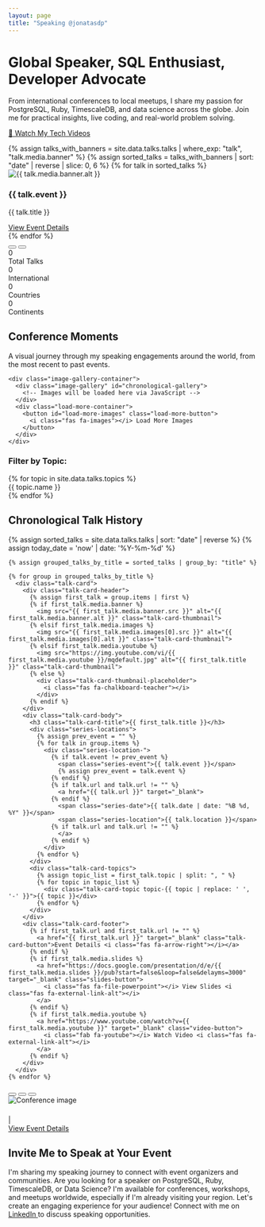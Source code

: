 ```yaml
---
layout: page
title: "Speaking @jonatasdp"
---
```

<link rel="stylesheet" href="https://cdnjs.cloudflare.com/ajax/libs/font-awesome/6.4.2/css/all.min.css"><link rel="stylesheet" href="/assets/css/talks.css">

<div class="talks-container">
  <div class="talks-header">
    <h1>Global Speaker, SQL Enthusiast, Developer Advocate</h1>
  </div>
  
  <div class="talks-intro">
    <p>From international conferences to local meetups, I share my passion for PostgreSQL, Ruby, TimescaleDB, and data science across the globe. Join me for practical insights, live coding, and real-world problem solving.</p>
    <p class="videos-link"><a href="/videos" class="btn btn-primary">🍿 Watch My Tech Videos</a></p>
  </div>
  
  <div class="conference-carousel">
    <div class="carousel-container">
      {% assign talks_with_banners = site.data.talks.talks | where_exp: "talk", "talk.media.banner" %}
      {% assign sorted_talks = talks_with_banners | sort: "date" | reverse | slice: 0, 6 %}
      {% for talk in sorted_talks %}
        <div class="carousel-slide" data-talk-date="{{ talk.date }}">
          <img src="{{ talk.media.banner.src }}" alt="{{ talk.media.banner.alt }}">
          <div class="carousel-caption">
            <h3>{{ talk.event }}</h3>
            <p>{{ talk.title }}</p>
            <a href="#{{ talk.title | slugify }}" class="carousel-link">View Event Details</a>
          </div>
        </div>
      {% endfor %}
    </div>
    <div class="carousel-nav">
      <button class="carousel-button prev-button">
        <i class="fas fa-chevron-left"></i>
      </button>
      <button class="carousel-button next-button">
        <i class="fas fa-chevron-right"></i>
      </button>
    </div>
  </div>
  
  <div class="global-impact">
    <div class="stat-box">
      <div class="stat-number counter" data-count="0">0</div>
      <div class="stat-label">Total Talks</div>
    </div>
    <div class="stat-box">
      <div class="stat-number counter" data-count="0">0</div>
      <div class="stat-label">International</div>
    </div>
    <div class="stat-box">
      <div class="stat-number counter" data-count="0">0</div>
      <div class="stat-label">Countries</div>
    </div>
    <div class="stat-box">
      <div class="stat-number counter" data-count="0">0</div>
      <div class="stat-label">Continents</div>
    </div>
  </div>
  
  <!-- New Chronological Image Gallery Section -->
  <div class="image-gallery-section">
    <h2 class="section-heading">Conference Moments</h2>
    <p class="gallery-intro">A visual journey through my speaking engagements around the world, from the most recent to past events.</p>
    
    <div class="image-gallery-container">
      <div class="image-gallery" id="chronological-gallery">
        <!-- Images will be loaded here via JavaScript -->
      </div>
      <div class="load-more-container">
        <button id="load-more-images" class="load-more-button">
          <i class="fas fa-images"></i> Load More Images
        </button>
      </div>
    </div>
  </div>
  
  <div class="topic-filters">
    <h3>Filter by Topic:</h3>
    {% for topic in site.data.talks.topics %}
      <div class="topic-filter" data-topic="{{ topic.name }}" style="border: 2px solid {{ topic.color }};">
        {{ topic.name }}
      </div>
    {% endfor %}
  </div>
  
  <h2 class="section-heading">Chronological Talk History</h2>
  
  <div class="talks-list">
    {% assign sorted_talks = site.data.talks.talks | sort: "date" | reverse %}
    {% assign today_date = 'now' | date: '%Y-%m-%d' %}
    
    {% assign grouped_talks_by_title = sorted_talks | group_by: "title" %}

    {% for group in grouped_talks_by_title %}
      <div class="talk-card">
        <div class="talk-card-header">
          {% assign first_talk = group.items | first %}
          {% if first_talk.media.banner %}
            <img src="{{ first_talk.media.banner.src }}" alt="{{ first_talk.media.banner.alt }}" class="talk-card-thumbnail">
          {% elsif first_talk.media.images %}
            <img src="{{ first_talk.media.images[0].src }}" alt="{{ first_talk.media.images[0].alt }}" class="talk-card-thumbnail">
          {% elsif first_talk.media.youtube %}
            <img src="https://img.youtube.com/vi/{{ first_talk.media.youtube }}/mqdefault.jpg" alt="{{ first_talk.title }}" class="talk-card-thumbnail">
          {% else %}
            <div class="talk-card-thumbnail-placeholder">
              <i class="fas fa-chalkboard-teacher"></i>
            </div>
          {% endif %}
        </div>
        <div class="talk-card-body">
          <h3 class="talk-card-title">{{ first_talk.title }}</h3>
          <div class="series-locations">
            {% assign prev_event = "" %}
            {% for talk in group.items %}
              <div class="series-location-">
                {% if talk.event != prev_event %}
                  <span class="series-event">{{ talk.event }}</span>
                  {% assign prev_event = talk.event %}
                {% endif %}
                {% if talk.url and talk.url != "" %}
                  <a href="{{ talk.url }}" target="_blank">
                {% endif %}
                  <span class="series-date">{{ talk.date | date: "%B %d, %Y" }}</span>
                  <span class="series-location">{{ talk.location }}</span>
                {% if talk.url and talk.url != "" %}
                  </a>
                {% endif %}
              </div>
            {% endfor %}
          </div>
          <div class="talk-card-topics">
            {% assign topic_list = first_talk.topic | split: ", " %}
            {% for topic in topic_list %}
              <div class="talk-card-topic topic-{{ topic | replace: ' ', '-' }}">{{ topic }}</div>
            {% endfor %}
          </div>
        </div>
        <div class="talk-card-footer">
          {% if first_talk.url and first_talk.url != "" %}
            <a href="{{ first_talk.url }}" target="_blank" class="talk-card-button">Event Details <i class="fas fa-arrow-right"></i></a>
          {% endif %}
          {% if first_talk.media.slides %}
            <a href="https://docs.google.com/presentation/d/e/{{ first_talk.media.slides }}/pub?start=false&loop=false&delayms=3000" target="_blank" class="slides-button">
              <i class="fas fa-file-powerpoint"></i> View Slides <i class="fas fa-external-link-alt"></i>
            </a>
          {% endif %}
          {% if first_talk.media.youtube %}
            <a href="https://www.youtube.com/watch?v={{ first_talk.media.youtube }}" target="_blank" class="video-button">
              <i class="fab fa-youtube"></i> Watch Video <i class="fas fa-external-link-alt"></i>
            </a>
          {% endif %}
        </div>
      </div>
    {% endfor %}
  </div>
  <!-- End of the page -->

<!-- Preload talks data for JavaScript calculations -->
<script id="talks-data" type="application/json">
{{ site.data.talks.talks | jsonify }}
</script>

<!-- Full-screen Image Viewer -->
<div id="fullscreen-viewer" class="fullscreen-viewer">
  <div class="fullscreen-viewer-content">
    <button class="close-viewer-btn"><i class="fas fa-times"></i></button>
    <button class="prev-image-btn"><i class="fas fa-chevron-left"></i></button>
    <button class="next-image-btn"><i class="fas fa-chevron-right"></i></button>
    <div class="fullscreen-image-container">
      <div class="fullscreen-loading">
        <i class="fas fa-spinner fa-spin"></i>
      </div>
      <img id="fullscreen-image" src="" alt="Conference image">
    </div>
    <div class="fullscreen-image-caption">
      <h3 id="fullscreen-event"></h3>
      <p id="fullscreen-caption"></p>
      <div class="fullscreen-image-details">
        <span id="fullscreen-date"></span> | <span id="fullscreen-location"></span>
      </div>
      <a id="fullscreen-event-link" href="#" class="view-event-btn">View Event Details <i class="fas fa-arrow-right"></i></a>
    </div>
  </div>

  <div class="booking-section">
    <h2 class="booking-heading">Invite Me to Speak at Your Event</h2>
    <p class="booking-text">
    I'm sharing my speaking journey to connect with event organizers and communities. Are you looking for a speaker on PostgreSQL, Ruby, TimescaleDB, or Data Science? I'm available for conferences, workshops, and meetups worldwide, especially if I'm already visiting your region. Let's create an engaging experience for your audience! Connect with me on <a href="https://www.linkedin.com/in/jonatasdp" target="_blank" rel="noopener">LinkedIn <i class="fab fa-linkedin"></i></a> to discuss speaking opportunities.</p>
  </div>
  
</div>


<script src="/assets/js/talks.js"></script>

<script>
  // Make talks data globally available immediately
  window.talksJson = {{ site.data.talks.talks | jsonify }};
  
  // This script will be rendered in the Jekyll site
  document.addEventListener('DOMContentLoaded', function() {
    // Force recalculation of statistics from the JSON data
    console.log('Forcing recalculation of statistics with', window.talksJson.length, 'talks');
    
    if (typeof calculateAndDisplayStats === 'function') {
      calculateAndDisplayStats(window.talksJson);
    }
    
    // Force recalculation of topic counts
    if (typeof updateTopicCounts === 'function') {
      updateTopicCounts(window.talksJson);
    }
    
    // Animate the counters after stats are updated
    setTimeout(function() {
      if (typeof animateCounters === 'function') {
        animateCounters();
      }
    }, 100);
    
    // Form submission handling
    const form = document.getElementById('speaking-request');
    if (form) {
      form.addEventListener('submit', function(e) {
        e.preventDefault();
        // In a real implementation, you'd send this data to a server
        alert('Thank you for your request! I will get back to you soon.');
        closeBookingForm();
      });
    }
  });
</script>

